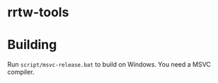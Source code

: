 # rrtw-tools
# Building
Run `script/msvc-release.bat` to build on Windows. You need a MSVC compiler.
